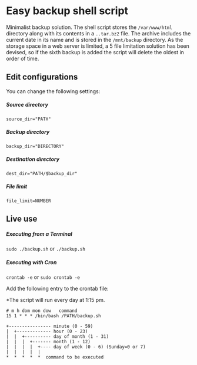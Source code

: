 # Easy backup shell script

Minimalist backup solution.
The shell script stores the `/var/www/html` directory along with its contents in a `..tar.bz2` file.
The archive includes the current date in its name and is stored in the `/mnt/backup` directory.
As the storage space in a web server is limited, a 5 file limitation solution has been devised, so if the sixth backup is added the script will delete the oldest in order of time.

## Edit configurations

You can change the following settings:

##### Source directory

`source_dir="PATH"`

##### Backup directory

`backup_dir="DIRECTORY"`

##### Destination directory
`dest_dir="PATH/$backup_dir"`

##### File limit

`file_limit=NUMBER`

## Live use

##### Executing from a Terminal
`sudo ./backup.sh` or `./backup.sh`

##### Executing with Cron

`crontab -e` or `sudo crontab -e`

Add the following entry to the crontab file:

*The script will run every day at 1:15 pm.

```
# m h dom mon dow   command
15 1 * * * /bin/bash /PATH/backup.sh
```

```
+---------------- minute (0 - 59)
|  +------------- hour (0 - 23)
|  |  +---------- day of month (1 - 31)
|  |  |  +------- month (1 - 12)
|  |  |  |  +---- day of week (0 - 6) (Sunday=0 or 7)
|  |  |  |  |
*  *  *  *  *  command to be executed
```
